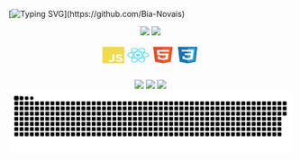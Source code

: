 [![Typing SVG](https://readme-typing-svg.herokuapp.com?color=A103FC&lines=Ol%C3%A1++pessoas!!%F0%9F%91%8B;Me+chamo+Ana+Beatriz+Novais+!!)](https://github.com/Bia-Novais)
<div align="center">
  <img height="180em" src="https://github-readme-stats.vercel.app/api?username=Bia-Novais&show_icons=true&theme=algolia&locale=pt-br">
  <img height="180em" src="https://github-readme-stats.vercel.app/api/top-langs/?username=Bia-Novais&layout=compact&theme=algolia&locale=pt-br">
</div>
<div style="display: inline_block" align="center"><br>
  <img align="center" height="30" width="40" src="https://raw.githubusercontent.com/devicons/devicon/master/icons/javascript/javascript-plain.svg">
<!--<img align="center" height="30" width="40" src="https://raw.githubusercontent.com/devicons/devicon/master/icons/typescript/typescript-plain.svg">-->
  <img align="center" height="30" width="40" src="https://raw.githubusercontent.com/devicons/devicon/master/icons/react/react-original.svg">
  <img align="center" height="30" width="40" src="https://raw.githubusercontent.com/devicons/devicon/master/icons/html5/html5-original.svg">
  <img align="center" height="30" width="40" src="https://raw.githubusercontent.com/devicons/devicon/master/icons/css3/css3-original.svg">
 <!--<img align="center" height="30" width="40" src="https://raw.githubusercontent.com/devicons/devicon/master/icons/python/python-original.svg">-->
 <!--<img align="center" height="30" width="40" src="https://raw.githubusercontent.com/devicons/devicon/master/icons/csharp/csharp-original.svg">-->
</div>
  
  ##
 
<div align="center"> 
  <a href="https://instagram.com/bia_novais742" target="_blank"><img src="https://img.shields.io/badge/-Instagram-%23E4405F?style=for-the-badge&logo=instagram&logoColor=white" target="_blank"></a>
  <a href = "mailto:bianovais08@gmail.com"><img src="https://img.shields.io/badge/-Gmail-%23333?style=for-the-badge&logo=gmail&logoColor=white" target="_blank"></a>
  <a href="https://www.linkedin.com/in/ana-beatriz-novais-pereira-213008299" target="_blank"><img src="https://img.shields.io/badge/-LinkedIn-%230077B5?style=for-the-badge&logo=linkedin&logoColor=white" target="_blank"></a> 
</div>
<picture>
  <source media="(prefers-color-scheme: dark)" srcset="https://raw.githubusercontent.com/Bia-Novais/Bia-Novais/output/github-contribution-grid-snake-dark.svg">
  <source media="(prefers-color-scheme: light)" srcset="https://raw.githubusercontent.com/Bia-Novais/Bia-Novais/output/github-contribution-grid-snake.svg">
  <img alt="github contribution grid snake animation" src="https://raw.githubusercontent.com/Bia-Novais/Bia-Novais/output/github-contribution-grid-snake.svg">
</picture>

